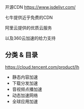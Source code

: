 


开源CDN https://www.jsdelivr.com/

七牛提供近乎免费的CDN

阿里云提供的优质云服务

以及360云加速的给力支持



## 分类 & 目录

https://cloud.tencent.com/product/lh

- 静态内容加速
- 下载分发加速
- 音视频点播加速
- 动态加速网络
- 全球应用加速
